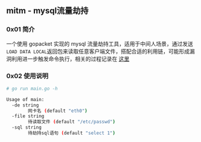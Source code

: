 ## mitm - mysql流量劫持



### 0x01 简介

一个使用 gopacket 实现的 mysql 流量劫持工具，适用于中间人场景，通过发送 `LOAD DATA LOCAL`返回包来读取任意客户端文件，搭配合适的利用链，可能形成漏洞利用进一步触发命令执行，相关的过程记录在 [这里](https://ainrm.cn/2025/mysqlMitm.html)



### 0x02 使用说明

```bash
# go run main.go -h

Usage of main:
  -de string
        网卡名 (default "eth0")
  -file string
        待读取文件 (default "/etc/passwd")
  -sql string
        待劫持sql语句 (default "select 1")
```



